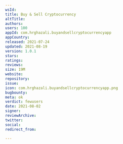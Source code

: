 ```yaml
---
wsId: 
title: Buy & Sell Cryptocurrency
altTitle: 
authors: 
users: 100
appId: com.hrghazali.buyandsellcryptocurrencyapp
appCountry: 
released: 2021-07-24
updated: 2021-08-19
version: 1.0.1
stars: 
ratings: 
reviews: 
size: 19M
website: 
repository: 
issue: 
icon: com.hrghazali.buyandsellcryptocurrencyapp.png
bugbounty: 
meta: ok
verdict: fewusers
date: 2021-08-02
signer: 
reviewArchive: 
twitter: 
social: 
redirect_from: 

---
```


